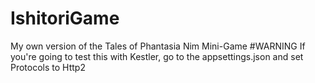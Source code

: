# IshitoriGame
My own version of the Tales of Phantasia Nim Mini-Game
#WARNING
If you're going to test this with Kestler, go to the appsettings.json and set Protocols to Http2
